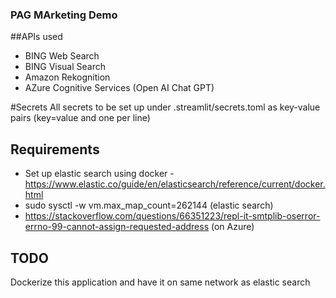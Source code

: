 ### PAG MArketing Demo

##APIs used
* BING Web Search
* BING Visual Search
* Amazon Rekognition
* AZure Cognitive Services (Open AI Chat GPT)

#Secrets
All secrets to be set up under .streamlit/secrets.toml as key-value pairs (key=value and one per line)

## Requirements
* Set up elastic search using docker - https://www.elastic.co/guide/en/elasticsearch/reference/current/docker.html
* sudo sysctl -w vm.max_map_count=262144 (elastic search)
* https://stackoverflow.com/questions/66351223/repl-it-smtplib-oserror-errno-99-cannot-assign-requested-address (on Azure)

## TODO
Dockerize this application and have it on same network as elastic search


